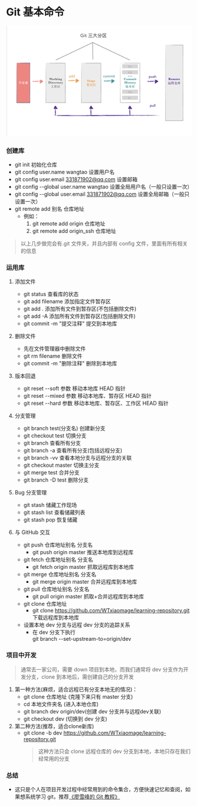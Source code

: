 # Git 基本命令

![git工作原理图](./images/git_three_rigon.png)

### 创建库

- git init 初始化仓库
- git config user.name wangtao 设置用户名
- git config user.email 331871902@qq.com 设置邮箱
- git config --global user.name wangtao 设置全局用户名（一般只设置一次）
- git config --global user.email 331871902@qq.com 设置全局邮箱（一般只设置一次）
- git remote add 别名 仓库地址
  - 例如：
    1. git remote add origin 仓库地址
    2. git remote add origin_ssh 仓库地址

> 以上几步做完会有.git 文件夹，并且内部有 config 文件，里面有所有相关的信息

### 运用库

1. 添加文件

   - git status 查看库的状态
   - git add filename 添加指定文件暂存区
   - git add . 添加所有文件到暂存区(不包括删除文件)
   - git add -A 添加所有文件到暂存区(包括删除文件)
   - git commit -m "提交注释" 提交到本地库

2. 删除文件

   - 先在文件管理器中删除文件
   - git rm filename 删除文件
   - git commit -m "删除注释" 删除到本地库

3. 版本回退

   - git reset --soft 参数 移动本地库 HEAD 指针
   - git reset --mixed 参数 移动本地库、暂存区 HEAD 指针
   - git reset --hard 参数 移动本地库、暂存区、工作区 HEAD 指针

4. 分支管理

   - git branch test(分支名) 创建新分支
   - git checkout test 切换分支
   - git branch 查看所有分支
   - git branch -a 查看所有分支(包括远程分支)
   - git branch -vv 查看本地分支与远程分支的关联
   - git checkout master 切换主分支
   - git merge test 合并分支
   - git branch -D test 删除分支

5. Bug 分支管理

   - git stash 储藏工作现场
   - git stash list 查看储藏列表
   - git stash pop 恢复储藏

6. 与 GitHub 交互

   - git push 仓库地址别名 分支名
     - git push origin master 推送本地库到远程库
   - git fetch 仓库地址别名 分支名
     - git fetch origin master 抓取远程库到本地库
   - git merge 仓库地址别名 分支名
     - git merge origin master 合并远程库到本地库
   - git pull 仓库地址别名 分支名
     - git pull origin master 抓取+合并远程库到本地库
   - git clone 仓库地址
     - git clone https://github.com/WTxiaomage/learning-repository.git 下载远程库到本地库
   - 设置本地 dev 分支与远程 dev 分支的追踪关系
     - 在 dev 分支下执行  
        git branch --set-upstream-to=origin/dev

### 项目中开发

> 通常去一家公司，需要 down 项目到本地，而我们通常将 dev 分支作为开发分支，clone 到本地后，需创建自己的分支开发

1. 第一种方法(麻烦，适合远程已有分支本地无的情况)：
   - git clone 仓库地址 (克隆下来只有 master 分支)
   - cd 本地文件夹名 (进入本地仓库)
   - git branch dev origin/dev(创建 dev 分支并与远程dev关联)
   - git checkout dev (切换到 dev 分支)
2. 第二种方法(推荐，适合clone新库)
   - git clone -b dev https://github.com/WTxiaomage/learning-repository.git
     > 这种方法只会 clone 远程仓库的 dev 分支到本地，本地只存在我们经常用的分支

### 总结

- 这只是个人在项目开发过程中经常用到的命令集合，方便快速记忆和查阅，如果想系统学习 git，推荐[《廖雪峰的 Git 教程》](https://www.liaoxuefeng.com/wiki/896043488029600)
